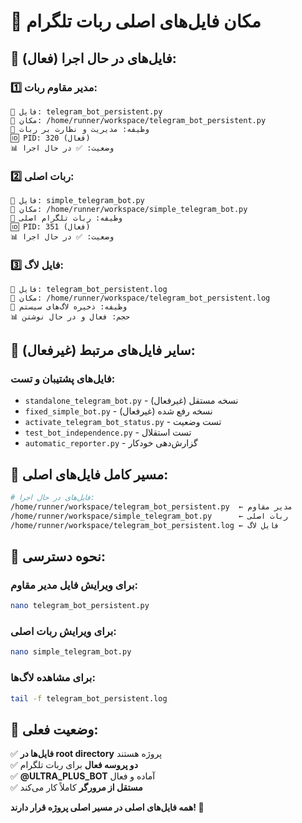 # 📁 مکان فایل‌های اصلی ربات تلگرام

## 🎯 فایل‌های در حال اجرا (فعال):

### 1️⃣ **مدیر مقاوم ربات:**
```
📄 فایل: telegram_bot_persistent.py
📍 مکان: /home/runner/workspace/telegram_bot_persistent.py
🔧 وظیفه: مدیریت و نظارت بر ربات
🆔 PID: 320 (فعال)
📊 وضعیت: ✅ در حال اجرا
```

### 2️⃣ **ربات اصلی:**
```
📄 فایل: simple_telegram_bot.py  
📍 مکان: /home/runner/workspace/simple_telegram_bot.py
🔧 وظیفه: ربات تلگرام اصلی
🆔 PID: 351 (فعال)
📊 وضعیت: ✅ در حال اجرا
```

### 3️⃣ **فایل لاگ:**
```
📄 فایل: telegram_bot_persistent.log
📍 مکان: /home/runner/workspace/telegram_bot_persistent.log
🔧 وظیفه: ذخیره لاگ‌های سیستم
📊 حجم: فعال و در حال نوشتن
```

## 📂 سایر فایل‌های مرتبط (غیرفعال):

### فایل‌های پشتیبان و تست:
- `standalone_telegram_bot.py` - نسخه مستقل (غیرفعال)
- `fixed_simple_bot.py` - نسخه رفع شده (غیرفعال)  
- `activate_telegram_bot_status.py` - تست وضعیت
- `test_bot_independence.py` - تست استقلال
- `automatic_reporter.py` - گزارش‌دهی خودکار

## 🎯 **مسیر کامل فایل‌های اصلی:**

```bash
# فایل‌های در حال اجرا:
/home/runner/workspace/telegram_bot_persistent.py  ← مدیر مقاوم
/home/runner/workspace/simple_telegram_bot.py      ← ربات اصلی
/home/runner/workspace/telegram_bot_persistent.log ← فایل لاگ
```

## 🔧 **نحوه دسترسی:**

### برای ویرایش فایل مدیر مقاوم:
```bash
nano telegram_bot_persistent.py
```

### برای ویرایش ربات اصلی:
```bash
nano simple_telegram_bot.py
```

### برای مشاهده لاگ‌ها:
```bash
tail -f telegram_bot_persistent.log
```

## 🚀 **وضعیت فعلی:**

✅ **فایل‌ها در root directory** پروژه هستند  
✅ **دو پروسه فعال** برای ربات تلگرام  
✅ **@ULTRA_PLUS_BOT** آماده و فعال  
✅ **مستقل از مرورگر** کاملاً کار می‌کند  

**همه فایل‌های اصلی در مسیر اصلی پروژه قرار دارند! 📁**